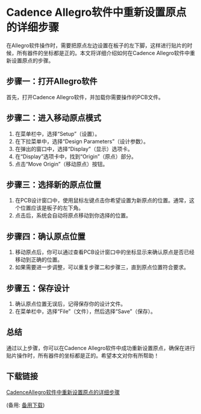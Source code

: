 # Cadence Allegro软件中重新设置原点的详细步骤

在Allegro软件操作时，需要把原点左边设置在板子的左下脚，这样进行贴片的时候，所有器件的坐标都是正的。本文将详细介绍如何在Cadence Allegro软件中重新设置原点的步骤。

## 步骤一：打开Allegro软件
首先，打开Cadence Allegro软件，并加载你需要操作的PCB文件。

## 步骤二：进入移动原点模式
1. 在菜单栏中，选择“Setup”（设置）。
2. 在下拉菜单中，选择“Design Parameters”（设计参数）。
3. 在弹出的窗口中，选择“Display”（显示）选项卡。
4. 在“Display”选项卡中，找到“Origin”（原点）部分。
5. 点击“Move Origin”（移动原点）按钮。

## 步骤三：选择新的原点位置
1. 在PCB设计窗口中，使用鼠标左键点击你希望设置为新原点的位置。通常，这个位置应该是板子的左下角。
2. 点击后，系统会自动将原点移动到你选择的位置。

## 步骤四：确认原点位置
1. 移动原点后，你可以通过查看PCB设计窗口中的坐标显示来确认原点是否已经移动到正确的位置。
2. 如果需要进一步调整，可以重复步骤二和步骤三，直到原点位置符合要求。

## 步骤五：保存设计
1. 确认原点位置无误后，记得保存你的设计文件。
2. 在菜单栏中，选择“File”（文件），然后选择“Save”（保存）。

## 总结
通过以上步骤，你可以在Cadence Allegro软件中成功重新设置原点，确保在进行贴片操作时，所有器件的坐标都是正的。希望本文对你有所帮助！

## 下载链接
[CadenceAllegro软件中重新设置原点的详细步骤](https://pan.quark.cn/s/daff49c596ce) 

(备用: [备用下载](https://pan.baidu.com/s/1f_N-i0pk7Bw-eeGR7IWVtw?pwd=1234))
